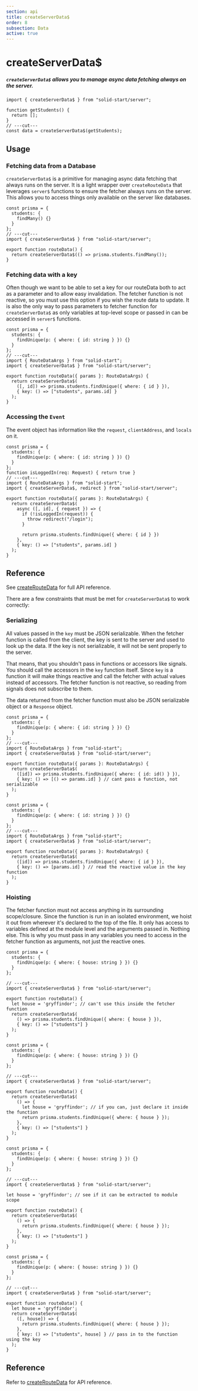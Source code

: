 ```yaml
---
section: api
title: createServerData$
order: 8
subsection: Data
active: true
---
```


# createServerData$

##### `createServerData$` allows you to manage async data fetching always on the server.

<div class="text-lg">

```tsx twoslash
import { createServerData$ } from "solid-start/server";

function getStudents() {
  return [];
}
// ---cut---
const data = createServerData$(getStudents);
```

</div>

<table-of-contents></table-of-contents>

## Usage

### Fetching data from a Database

`createServerData$` is a primitive for managing async data fetching that always runs on the server. It is a light wrapper over `createRouteData` that leverages `server$` functions to ensure the fetcher always runs on the server. This allows you to access things only available on the server like databases.

```tsx twoslash
const prisma = {
  students: {
    findMany() {}
  }
};
// ---cut---
import { createServerData$ } from "solid-start/server";

export function routeData() {
  return createServerData$(() => prisma.students.findMany());
}
```

### Fetching data with a key

Often though we want to be able to set a key for our routeData both to act as a parameter and to allow easy invalidation. The fetcher function is not reactive, so you must use this option if you wish the route data to update. It is also the only way to pass parameters to fetcher function for `createServerData$` as only variables at top-level scope or passed in can be accessed in `server$` functions.

```tsx twoslash
const prisma = {
  students: {
    findUnique(p: { where: { id: string } }) {}
  }
};
// ---cut---
import { RouteDataArgs } from "solid-start";
import { createServerData$ } from "solid-start/server";

export function routeData({ params }: RouteDataArgs) {
  return createServerData$(
    ([, id]) => prisma.students.findUnique({ where: { id } }),
    { key: () => ["students", params.id] }
  );
}
```

### Accessing the `Event`

The event object has information like the `request`, `clientAddress`, and `locals` on it.

```tsx twoslash {7}
const prisma = {
  students: {
    findUnique(p: { where: { id: string } }) {}
  }
};
function isLoggedIn(req: Request) { return true }
// ---cut---
import { RouteDataArgs } from "solid-start";
import { createServerData$, redirect } from "solid-start/server";

export function routeData({ params }: RouteDataArgs) {
  return createServerData$(
    async ([, id], { request }) => {
      if (!isLoggedIn(request)) {
        throw redirect("/login");
      }

      return prisma.students.findUnique({ where: { id } })
    },
    { key: () => ["students", params.id] }
  );
}
```

## Reference

See [createRouteData](./createRouteData) for full API reference.

There are a few constraints that must be met for `createServerData$` to work correctly:

### Serializing 
All values passed in the `key` must be JSON serializable. When the fetcher function is called from the client, the key is sent to the server and used to look up the data. If the key is not serializable, it will not be sent properly to the server. 

That means, that you shouldn't pass in functions or accessors like signals. You should call the accessors in the `key` function itself. Since `key` is a function it will make things reactive and call the fetcher with actual values instead of accessors. The fetcher function is not reactive, so reading from signals does not subscribe to them.

The data returned from the fetcher function must also be JSON serializable object or a `Response` object.

```tsx twoslash {7} bad
const prisma = {
  students: {
    findUnique(p: { where: { id: string } }) {}
  }
};
// ---cut---
import { RouteDataArgs } from "solid-start";
import { createServerData$ } from "solid-start/server";

export function routeData({ params }: RouteDataArgs) {
  return createServerData$(
    ([id]) => prisma.students.findUnique({ where: { id: id() } }),
    { key: () => [() => params.id] } // cant pass a function, not serializable
  );
}

```

```tsx twoslash {7} good
const prisma = {
  students: {
    findUnique(p: { where: { id: string } }) {}
  }
};
// ---cut---
import { RouteDataArgs } from "solid-start";
import { createServerData$ } from "solid-start/server";

export function routeData({ params }: RouteDataArgs) {
  return createServerData$(
    ([id]) => prisma.students.findUnique({ where: { id } }),
    { key: () => [params.id] } // read the reactive value in the key function
  );
}

```

### Hoisting 

The fetcher function must not access anything in its surrounding scope/closure. Since the function is run in an isolated environment, we hoist it out from wherever it's declared to the top of the file. It only has access to variables defined at the module level and the arguments passed in. Nothing else. This is why you must pass in any variables you need to access in the fetcher function as arguments, not just the reactive ones.


```tsx twoslash {4,6} bad
const prisma = {
  students: {
    findUnique(p: { where: { house: string } }) {}
  }
};

// ---cut---
import { createServerData$ } from "solid-start/server";

export function routeData() {
  let house = 'gryffindor'; // can't use this inside the fetcher function
  return createServerData$(
    () => prisma.students.findUnique({ where: { house } }),
    { key: () => ["students"] }
  );
}
```

```tsx twoslash {6} good
const prisma = {
  students: {
    findUnique(p: { where: { house: string } }) {}
  }
};

// ---cut---
import { createServerData$ } from "solid-start/server";

export function routeData() {
  return createServerData$(
    () => {
      let house = 'gryffindor'; // if you can, just declare it inside the function
      return prisma.students.findUnique({ where: { house } });
    },
    { key: () => ["students"] }
  );
}
```

```tsx twoslash {3} good
const prisma = {
  students: {
    findUnique(p: { where: { house: string } }) {}
  }
};

// ---cut---
import { createServerData$ } from "solid-start/server";

let house = 'gryffindor'; // see if it can be extracted to module scope

export function routeData() {
  return createServerData$(
    () => {
      return prisma.students.findUnique({ where: { house } });
    },
    { key: () => ["students"] }
  );
}
```

```tsx twoslash {4,6,9} good
const prisma = {
  students: {
    findUnique(p: { where: { house: string } }) {}
  }
};

// ---cut---
import { createServerData$ } from "solid-start/server";

export function routeData() {
  let house = 'gryffindor';
  return createServerData$(
    ([, house]) => {
      return prisma.students.findUnique({ where: { house } });
    },
    { key: () => ["students", house] } // pass in to the function using the key
  );
}
```

## Reference

Refer to [createRouteData](./createRouteData) for API reference.

